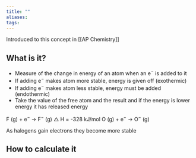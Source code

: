 ```yaml
---
title: ""
aliases: 
tags:
---
```


Introduced to this concept in [[AP Chemistry]]

## What is it?

- Measure of the change in energy of an atom when an e$^-$ is added to it
- If adding e$^-$ makes atom more stable, energy is given off (exothermic)
- If adding e$^-$ makes atom less stable, energy must be added (endothermic)
- Take the value of the free atom and the result and if the energy is lower energy it has released energy

F (g) + e$^-$ -> F$^-$ (g) $\triangle$ H = -328 kJ/mol
O (g) + e$^-$ -> O$^-$ (g)

As halogens gain electrons they become more stable

## How to calculate it


